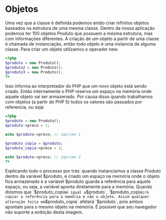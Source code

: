 # Objetos

Uma vez que a classe é definida podemos então criar infinitos objetos baseados na estrutura de uma mesma classe. Dentro da nossa aplicação podemos ter 100 objetos Produto que possuem a mesma estrutura, mas com informações diferentes.
A criação de um objeto a partir de uma classe é chamada de instanciação, então todo objeto é uma instancia de alguma classe. Para criar um objeto utilizamos o operador new.
```php
<?php
$produto = new Produto();
$produto2 = new Produto();
$produto3 = new Produto();
?>
```
Isso informa ao interpretador do PHP que um novo objeto está sendo criado. Então internamente o PHP reserva um espaço na memória onde aquele objeto vai ser armazenado. Por causa disso quando trabalhamos com objetos (a partir do PHP 5) todos os valores são passados por referencia, ou seja:
```php
<?php
$produto = new Produto();
$produto->preco = 1;

echo $produto->preco; // imprime 1

$produto_copia = $produto;
$produto_copia->preco = 3;

echo $produto->preco; // imprime 3
?>
```
Explicando todo o processo por trás: quando instanciamos a classe Produto dentro da variável $produto, é criado um espaço na memória onde o objeto fica armazenado e a variável $produto guarda a referência para aquele espaço, ou seja, a variável aponta diretamente para a memória. Quando dizemos que `$produto_copia` é igual a `$produto`, `$produto_copia` irá copiar a referência para a memória e não o objeto. Assim qualquer alteração feita em `$produto_copia` afetará `$produto`, pois ambos apontam para o mesmo objeto na memória.
É possível que seu navegador não suporte a exibição desta imagem.
